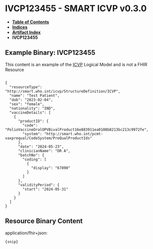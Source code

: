 # IVCP123455 - SMART ICVP v0.3.0

* [**Table of Contents**](toc.md)
* [**Indices**](indices.md)
* [**Artifact Index**](artifacts.md)
* **IVCP123455**

## Example Binary: IVCP123455

This content is an example of the [ICVP](StructureDefinition-ICVP.md) Logical Model and is not a FHIR Resource

```

{
  "resourceType": "http://smart.who.int/icvp/StructureDefinition/ICVP",
  "name": "Test Patient",
  "dob": "2023-02-04",
  "sex": "female",
  "nationality": "IND",
  "vaccineDetails": [
    {
      "productID": {
        "code": "PolioVaccineOralOPVBivalProduct16e883911ea0108b8213bc213c9972fe",
        "system": "http://smart.who.int/pcmt-vaxprequal/CodeSystem/PreQualProductIds"
      },
      "date": "2024-05-23",
      "clinicianName": "DR A",
      "batchNo": {
        "coding": [
          {
            "display": "67890"
          }
        ]
      },
      "validityPeriod": {
        "start": "2024-05-31"
      }
    }
  ]
}

```



## Resource Binary Content

application/fhir+json:

```
{snip}
```
